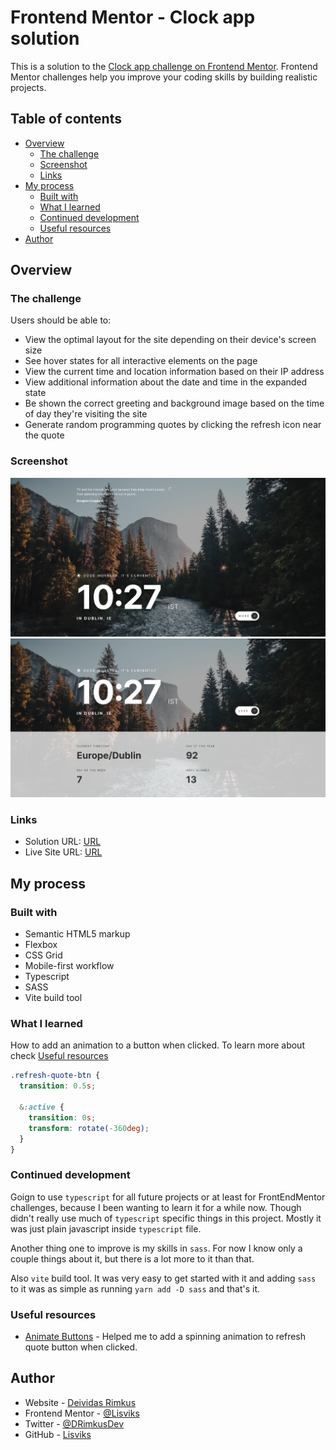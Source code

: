 # Frontend Mentor - Clock app solution

This is a solution to the [Clock app challenge on Frontend Mentor](https://www.frontendmentor.io/challenges/clock-app-LMFaxFwrM). Frontend Mentor challenges help you improve your coding skills by building realistic projects.

## Table of contents

- [Overview](#overview)
  - [The challenge](#the-challenge)
  - [Screenshot](#screenshot)
  - [Links](#links)
- [My process](#my-process)
  - [Built with](#built-with)
  - [What I learned](#what-i-learned)
  - [Continued development](#continued-development)
  - [Useful resources](#useful-resources)
- [Author](#author)

## Overview

### The challenge

Users should be able to:

- View the optimal layout for the site depending on their device's screen size
- See hover states for all interactive elements on the page
- View the current time and location information based on their IP address
- View additional information about the date and time in the expanded state
- Be shown the correct greeting and background image based on the time of day they're visiting the site
- Generate random programming quotes by clicking the refresh icon near the quote

### Screenshot

![](./screenshots/screenshot.png)
![](./screenshots/expanded_screenshot.png)

### Links

- Solution URL: [URL](https://www.frontendmentor.io/solutions/clock-app-jCFp67oBjB)
- Live Site URL: [URL](https://lisviks.github.io/clock-app-frontendmentor/)

## My process

### Built with

- Semantic HTML5 markup
- Flexbox
- CSS Grid
- Mobile-first workflow
- Typescript
- SASS
- Vite build tool

### What I learned

How to add an animation to a button when clicked. To learn more about check [Useful resources](#useful-resources)

```scss
.refresh-quote-btn {
  transition: 0.5s;

  &:active {
    transition: 0s;
    transform: rotate(-360deg);
  }
}
```

### Continued development

Goign to use `typescript` for all future projects or at least for FrontEndMentor challenges, because I been wanting to learn it for a while now. Though didn't really use much of `typescript` specific things in this project. Mostly it was just plain javascript inside `typescript` file.

Another thing one to improve is my skills in `sass`. For now I know only a couple things about it, but there is a lot more to it than that.

Also `vite` build tool. It was very easy to get started with it and adding `sass` to it was as simple as running `yarn add -D sass` and that's it.

### Useful resources

- [Animate Buttons](https://www.w3schools.com/howto/howto_css_animate_buttons.asp) - Helped me to add a spinning animation to refresh quote button when clicked.

## Author

- Website - [Deividas Rimkus](https://deividas.blog)
- Frontend Mentor - [@Lisviks](https://www.frontendmentor.io/profile/Lisviks)
- Twitter - [@DRimkusDev](https://www.twitter.com/DRimkusDev)
- GitHub - [Lisviks](https://github.com/Lisviks)
